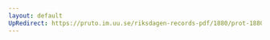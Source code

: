 ```yaml
---
layout: default
UpRedirect: https://pruto.im.uu.se/riksdagen-records-pdf/1880/prot-1880--fk--029/prot-1880--fk--029_045.pdf
---
```

